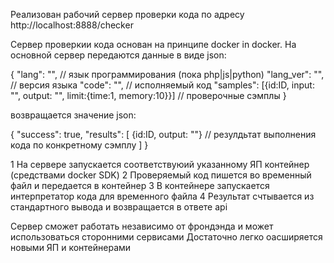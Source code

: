 Реализован рабочий сервер проверки кода по адресу http://localhost:8888/checker

Сервер проверкии кода основан на принципе docker in docker.
На основной сервер передаются данные в виде json:

{
    "lang": "", // язык программирования (пока php|js|python)
    "lang_ver": "", // версия языка
    "code": "", // исполняемый код
    "samples": [{id:ID, input: "", output: "", limit:{time:1, memory:10}}] // проверочные сэмплы
}

возвращается значение json:

{
    "success": true,
    "results": [
        {id:ID, output: ""} // резулдьтат выполнения кода по конкретному сэмплу
    ]
}

1 На сервере запускается соответствуюий указанному ЯП контейнер (средствами docker SDK)
2 Проверяемый код пишется во временный файл и передается в контейнер
3 В контейнере запускается интерпретатор кода для временного файла
4 Результат счтывается из стандартного вывода и возвращается в ответе api


Сервер сможет работать независимо от фрондэнда и может использоваться сторонними сервисами
Достаточно легко оасширяется новыми ЯП и контейнерами

